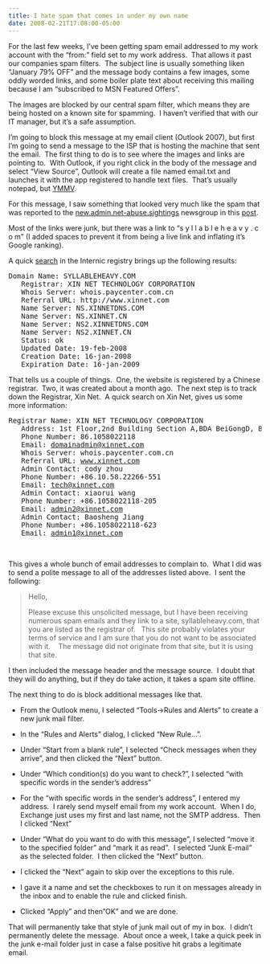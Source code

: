 ```yaml
---
title: I hate spam that comes in under my own name
date: 2008-02-21T17:08:00-05:00
---
```

For the last few weeks, I&#8217;ve been getting spam email addressed to my work account with the &#8220;from:&#8221; field set to my work address.  That allows it past our companies spam filters.  The subject line is usually something liken &#8220;January 79% OFF&#8221; and the message body contains a few images, some oddly worded links, and some boiler plate text about receiving this mailing because I am &#8220;subscribed to MSN Featured Offers&#8221;.

The images are blocked by our central spam filter, which means they are being hosted on a known site for spamming.  I haven&#8217;t verified that with our IT manager, but it&#8217;s a safe assumption.  

I&#8217;m going to block this message at my email client (Outlook 2007), but first I&#8217;m going to send a message to the ISP that is hosting the machine that sent the email.  The first thing to do is to see where the images and links are pointing to.  With Outlook, if you right click in the body of the message and select &#8220;View Source&#8221;, Outlook will create a file named email.txt and launches it with the app registered to handle text files.  That&#8217;s usually notepad, but [YMMV](http://www.internetslang.com/YMMV.asp).

For this message, I saw something that looked very much like the spam that was reported to the [new.admin.net-abuse.sightings](http://groups.google.com/group/news.admin.net-abuse.sightings/topics) newsgroup in this [post](http://groups.google.com/group/news.admin.net-abuse.sightings/msg/cc8f5b13f2d10fe6 "news.admin.net-abuse.sightings").

Most of the links were junk, but there was a link to &#8220;s y l l a b l e h e a v y . c o m&#8221; (I added spaces to prevent it from being a live link and inflating it&#8217;s Google ranking).

A quick [search](http://reports.internic.net/cgi/whois?whois_nic=syllableheavy.com&type=domain) in the Internic registry brings up the following results:

<pre>Domain Name: SYLLABLEHEAVY.COM<br />   Registrar: XIN NET TECHNOLOGY CORPORATION<br />   Whois Server: whois.paycenter.com.cn<br />   Referral URL: http://www.xinnet.com<br />   Name Server: NS.XINNETDNS.COM<br />   Name Server: NS.XINNET.CN<br />   Name Server: NS2.XINNETDNS.COM<br />   Name Server: NS2.XINNET.CN<br />   Status: ok<br />   Updated Date: 19-feb-2008<br />   Creation Date: 16-jan-2008<br />   Expiration Date: 16-jan-2009</pre>



That tells us a couple of things.  One, the website is registered by a Chinese registrar.  Two, it was created about a month ago.  The next step is to track down the Registrar, Xin Net.  A quick search on Xin Net, gives us some more information:



<pre>Registrar Name: XIN NET TECHNOLOGY CORPORATION<br />   Address: 1st Floor,2nd Building Section A,BDA BeiGongD, Beijing, China 100176, CN<br />   Phone Number: 86.1058022118<br />   Email: <a href="mailto:domainadmin@xinnet.com">domainadmin@xinnet.com</a><br />   Whois Server: whois.paycenter.com.cn<br />   Referral URL: <a href="http://www.xinnet.com/">www.xinnet.com</a><br />   Admin Contact: cody zhou<br />   Phone Number: +86.10.58.22266-551<br />   Email: <a href="mailto:tech@xinnet.com">tech@xinnet.com</a><br />   Admin Contact: xiaorui wang<br />   Phone Number: +86.1058022118-205<br />   Email: <a href="mailto:admin2@xinnet.com">admin2@xinnet.com</a><br />   Admin Contact: Baosheng Jiang<br />   Phone Number: +86.1058022118-623<br />   Email: <a href="mailto:admin1@xinnet.com">admin1@xinnet.com</a><br /></pre>





 



This gives a whole bunch of email addresses to complain to.  What I did was to send a polite message to all of the addresses listed above.  I sent the following:



> 
> 
> Hello,
> 
> 
> 
> Please excuse this unsolicited message, but I have been receiving numerous spam emails and they link to a site, syllableheavy.com, that you are listed as the registrar of.   This site probably violates your terms of service and I am sure that you do not want to be associated with it.    The message did not originate from that site, but it is using that site.



I then included the message header and the message source.  I doubt that they will do anything, but if they do take action, it takes a spam site offline.



The next thing to do is block additional messages like that.  



</p> 

  * From the Outlook menu, I selected &#8220;Tools->Rules and Alerts&#8221; to create a new junk mail filter.  


  * In the &#8220;Rules and Alerts&#8221; dialog, I clicked &#8220;New Rule&#8230;&#8221;.  


  * Under &#8220;Start from a blank rule&#8221;, I selected &#8220;Check messages when they arrive&#8221;, and then clicked the &#8220;Next&#8221; button.


  * Under &#8220;Which condition(s) do you want to check?&#8221;, I selected &#8220;with specific words in the sender&#8217;s address&#8221; 


  * For the &#8220;with specific words in the sender&#8217;s address&#8221;, I entered my address.  I rarely send myself email from my work account.  When I do, Exchange just uses my first and last name, not the SMTP address.  Then I clicked &#8220;Next&#8221;


  * Under &#8220;What do you want to do with this message&#8221;, I selected &#8220;move it to the specified folder&#8221; and &#8220;mark it as read&#8221;.  I selected &#8220;Junk E-mail&#8221; as the selected folder.  I then clicked the &#8220;Next&#8221; button.


  * I clicked the &#8220;Next&#8221; again to skip over the exceptions to this rule.


  * I gave it a name and set the checkboxes to run it on messages already in the inbox and to enable the rule and clicked finish.


  * Clicked &#8220;Apply&#8221; and then&#8221;OK&#8221; and we are done.



That will permanently take that style of junk mail out of my in box.  I didn&#8217;t permanently delete the message.  About once a week, I take a quick peek in the junk e-mail folder just in case a false positive hit grabs a legitimate email.
